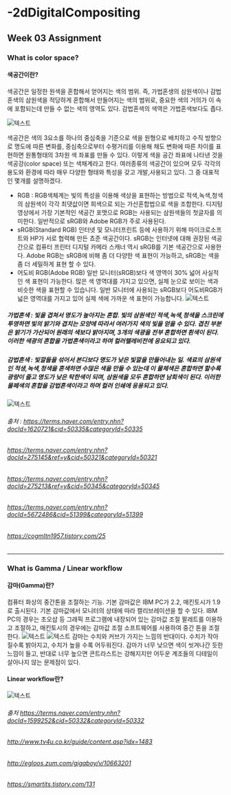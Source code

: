 # -2dDigitalCompositing
Week 03 Assignment
-------------
### What is color space?
#### 색공간이란?
색공간은 일정한 원색을 혼합해서 얻어지는 색의 범위. 즉, 가법혼생의 삼원색이나 감법혼색의 삼원색을 적당하게 혼합해서 만들어지는 색의 범위로, 중요한 색의 거의가 이 속에 포함되는데 만들 수 없는 색의 영역도 있다. 감법혼색의 색역은 가법혼색보다도 좁다.

![텍스트](https://i.pinimg.com/600x315/d9/15/fe/d915fe497b99e8d5abcca9bef538b29a.jpg)

색공간은 색의 3요소를 하나의 중심축을 기준으로 색을 원형으로 배치하고 수직 방향으로 명도에 따른 변화를, 중심축으로부터 수평거리를 이용해 채도 변화에 따른 차이를 표현하면 원통형태의 3차원 색 좌표를 만들 수 있다. 이렇게 색을 공간 좌표에 나타낸 것을 색공강(color space) 또는 색채계라고 한다.
여러종류의 색공간이 있으며 모두 각각의 용도와 환경에 따라 매우 다양한 형태와 특성을 갖고 개발,사용되고 있다. 그 중 대표적인 몇개를 설명하겠다.
- RGB
  : RGB색체계는 빛의 특성을 이용해 색상을 표현하는 방법으로 적색,녹색,청색의 삼원색이 각각 최댓삾이면 희색으로 되는 가산혼합법으로 색을 조합한다. 디지텅 영상에서 가장 기본적인 색공간 포맷으로 RGB는 사용되는 삼원색들의 첫글자를 의미한다. 일반적으로 sRGB와 Adobe RGB가 주로 사용된다.
- sRGB(Standard RGB)
인터넷 및 모니터프린트 등에 사용하기 위해 마이크로소프트와 HP가 서로 협력해 만든 쵸준 색공간이다. sRGB는 인터넷에 대해 권장된 색공간으로 컴퓨터 프린터 디지털 카메라 스캐너 역시 sRGB를 기본 색공간으로 사용한다. Adobe RGB는 sRGB에 비해 좀 더 다양한 색 표현이 가능하고, sRGB는 색을 좀 더 세밀하게 표현 할 수 있다.
- 어도비 RGB(Adobe RGB)
일반 모니터(sRGB)보다 색 영역이 30% 넓어 사실적인 색 표현이 가능한다. 많은 색 영역대를 가지고 있으면, 실제 눈으로 보이는 색과 비슷한 색을 표현할 수 있습니다. 일반 모니터에 사용되는 sRGB보다 어도비RGB가 넓은 영역대를 가지고 있어 실제 색에 가까운 색 표현이 가능합니다.
![텍스트](https://petapixel.com/assets/uploads/2018/12/colorspaceffeattt.jpg)
##### 가법혼색 : 빛을 겹쳐서 명도가 높아지는 혼합. 빛의 삼원색인 적색,녹색,청색을 스크린에 투영하면 빛의 밝기와 겹치는 모양에 따라서 여러가지 색의 빛을 얻을 수 있다. 겹친 부분은 밝기가 가산되어 원래의 색보다 밝아지며, 3개의 색광을 전부 혼합하면 흰색이 된다. 이러한 색광의 혼합을 가법혼색이라고 하며 컬러텔레비전에 응요되고 있다.
##### 감법혼색 : 빛깔들을 섞어서 본디보다 명도가 낮은 빛깔을 만들어내는 일. 색료의 삼원색인 적생,녹색,청색을 혼색하면 수많은 색을 만들 수 있는데 이 물체색은 혼합하면 할수록 광량이 줄고 명도가 낮은 탁한색이 되며, 삼원색을 모두 혼합하면 남회색이 된다. 이러한 물페색의 혼합을 감법혼색이라고 하며 컬러 인쇄에 응용되고 있다.

![텍스트](http://tech.kobeta.com/wp-content/uploads/2018/02/%EC%8A%AC%EB%9D%BC%EC%9D%B4%EB%93%9C3.jpg)

###### 출처 : https://terms.naver.com/entry.nhn?docId=1620721&cid=50335&categoryId=50335
###### https://terms.naver.com/entry.nhn?docId=275145&ref=y&cid=50321&categoryId=50321
###### https://terms.naver.com/entry.nhn?docId=275213&ref=y&cid=50345&categoryId=50345
###### https://terms.naver.com/entry.nhn?docId=5672486&cid=51399&categoryId=51399
###### https://cogmltn1957.tistory.com/25
---------------------------------------

### What is Gamma / Linear workflow
#### 감마(Gamma)란?
컴퓨터 화상의 중간톤을 조절하는 기능.
기본 감마값은 IBM PC가 2.2, 매킨토시가 1.9로 출시된다. 기본 감마값에서 모니터의 상태에 따라 캘리브레이션을 할 수 있다. IBM PC의 경우는 초오샵 등 그래픽 프로그램에 내장되어 있는 감마값 조절 팔레트를 이용하고 조절하고, 매킨토시의 경우에는 감마값 조절 소프트웨어를 사용하여 중간 톤을 조절한다.
![텍스트](https://image.slidesharecdn.com/gammaandlinear-color-space-111204214655-phpapp01/95/gamma-and-linear-colorspace-15-728.jpg?cb=1323036142)
![텍스트](http://pds22.egloos.com/pds/201102/16/11/a0112711_4d5b9b489b508.gif)
감마는 수치와 커브가 가지는 느낌의 반대이다. 수치가 작아질수록 밝아지고, 수치가 높을 수록 어두워진다. 감마가 너무 낮으면 색이 씻겨나간 듯한 느낌이 들고, 반대로 너무 높으면 콘트라스트는 강해지지만 어두운 계조들의 디테일이 살아나지 않는 문제점이 있다.

#### Linear workflow란?
![텍스트](https://upload.wikimedia.org/wikipedia/commons/thumb/8/8c/Linear_Workflow_Graph_Principles.jpg/799px-Linear_Workflow_Graph_Principles.jpg)

###### 출처 https://terms.naver.com/entry.nhn?docId=1599252&cid=50332&categoryId=50332
###### http://www.tv4u.co.kr/guide/content.asp?idx=1483
###### http://egloos.zum.com/gigaboy/v/10663201
###### https://smartits.tistory.com/131

